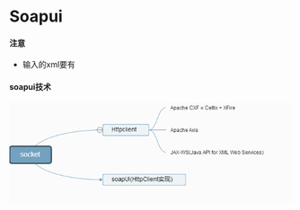 # Soapui

#### 注意

- 输入的xml要有 <![CDATA[xml文本]]>

#### soapui技术

![socket](https://raw.githubusercontent.com/jayypc/notes/master/images/socket.png)